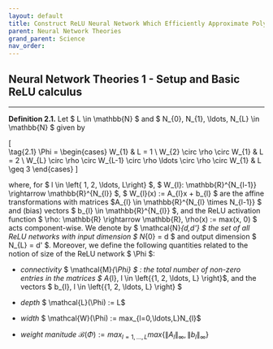 ```yaml
---
layout: default
title: Construct ReLU Neural Network Which Efficiently Approximate Polynomials (Part 1)
parent: Neural Network Theories
grand_parent: Science
nav_order: 
---
```


## Neural Network Theories 1 - Setup and Basic ReLU calculus

---

**Definition 2.1.** Let $ L \in \mathbb{N} $ and $ N_{0}, N_{1}, \ldots, N_{L} \in \mathbb{N} $ given by

\[  
    \tag{2.1}
    \Phi = 
    \begin{cases} 
      W_{1} & L = 1 \\
      W_{2} \circ \rho \circ W_{1} & L = 2 \\
      W_{L} \circ \rho \circ W_{L-1} \circ \rho \ldots \circ \rho \circ W_{1} & L \geq 3
   \end{cases}
\] 

where, for $ l \in \left\{ 1, 2, \ldots, L\right\} $, $ W_{l}: \mathbb{R}^{N_{l-1}} \rightarrow \mathbb{R}^{N_{l}} $, $ W_{l}(x) := A_{l}x + b_{l} $ are the affine transformations with matrices $A_{l} \in \mathbb{R}^{N_{l} \times N_{l-1}} $ and (bias) vectors $ b_{l} \in \mathbb{R}^{N_{l}} $, and the ReLU activation function $ \rho: \mathbb{R} \rightarrow \mathbb{R}, \rho(x) := max(x, 0) $ acts component-wise. We denote by $ \mathcal{N}_{d,d'} $ the set of all ReLU networks with input dimension $ N_{0} = d $ and output dimension $ N_{L} = d' $. Moreover, we define the following quantities related to the notion of size of the ReLU network $ \Phi $:

- *connectivity* $ \mathcal{M}_{\Phi} $ : the total number of non-zero entries in the matrices $ A_{l}, l \in \left\{{1, 2, \ldots, L} \right\}$, and the vectors $ b_{l}, l \in \left\{{1, 2, \ldots, L} \right\} $

- *depth* $ \mathcal{L}(\Phi) := L$

- *width* $ \mathcal{W}(\Phi) := max_{l=0,\ldots,L}N_{l}$

- *weight manitude* $\mathcal{B}(\Phi) := max_{l=1,\ldots,L} max\left\{\left\| A_{l}\right\|_{\infty},\left\|b_{l}\right\|_{\infty}\right\}$
